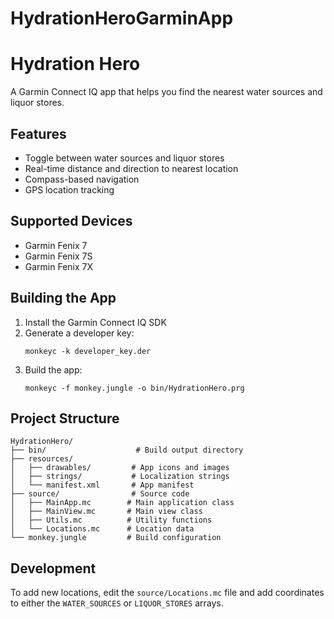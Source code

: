 # HydrationHeroGarminApp
# Hydration Hero

A Garmin Connect IQ app that helps you find the nearest water sources and liquor stores.

## Features

- Toggle between water sources and liquor stores
- Real-time distance and direction to nearest location
- Compass-based navigation
- GPS location tracking

## Supported Devices

- Garmin Fenix 7
- Garmin Fenix 7S
- Garmin Fenix 7X

## Building the App

1. Install the Garmin Connect IQ SDK
2. Generate a developer key:
   ```
   monkeyc -k developer_key.der
   ```
3. Build the app:
   ```
   monkeyc -f monkey.jungle -o bin/HydrationHero.prg
   ```

## Project Structure

```
HydrationHero/
├── bin/                    # Build output directory
├── resources/
│   ├── drawables/         # App icons and images
│   ├── strings/           # Localization strings
│   └── manifest.xml       # App manifest
├── source/                # Source code
│   ├── MainApp.mc        # Main application class
│   ├── MainView.mc       # Main view class
│   ├── Utils.mc          # Utility functions
│   └── Locations.mc      # Location data
└── monkey.jungle         # Build configuration
```

## Development

To add new locations, edit the `source/Locations.mc` file and add coordinates to either the `WATER_SOURCES` or `LIQUOR_STORES` arrays. 
